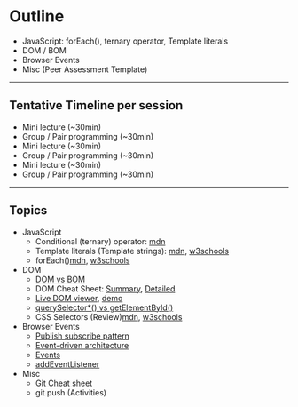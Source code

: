 # Outline

- JavaScript: forEach(), ternary operator, Template literals
- DOM / BOM
- Browser Events
- Misc (Peer Assessment Template)

---

## Tentative Timeline per session

- Mini lecture (~30min)
- Group / Pair programming (~30min)
- Mini lecture (~30min)
- Group / Pair programming (~30min)
- Mini lecture (~30min)
- Group / Pair programming (~30min)

---

## Topics

- JavaScript
  - Conditional (ternary) operator: [mdn](https://developer.mozilla.org/en-US/docs/Web/JavaScript/Reference/Operators/Conditional_Operator)
  - Template literals (Template strings): [mdn](https://developer.mozilla.org/en-US/docs/Web/JavaScript/Reference/Template_literals), [w3schools](https://www.w3schools.com/JS//js_string_templates.asp)
  - forEach()[mdn](https://developer.mozilla.org/en-US/docs/Web/JavaScript/Reference/Global_Objects/Array/forEach), [w3schools](https://www.w3schools.com/jsref/jsref_forEach.asp)
- DOM
  - [DOM vs BOM](https://medium.com/geekculture/difference-between-bom-and-dom-in-javascript-5c8317c5c1d2)
  - DOM Cheat Sheet: [Summary](https://jamessapp.medium.com/dom-cheat-sheet-ae4bf2299bee), [Detailed](https://overapi.com/html-dom)
  - [Live DOM viewer](https://software.hixie.ch/utilities/js/live-dom-viewer/), [demo](./demo.html)
  - [querySelector\*() vs getElementById()](https://developer.mozilla.org/en-US/docs/Learn/JavaScript/Client-side_web_APIs/Manipulating_documents#active_learning_basic_dom_manipulation)
  - CSS Selectors (Review)[mdn](https://developer.mozilla.org/en-US/docs/Web/CSS/CSS_Selectors), [w3schools](https://www.w3schools.com/CSS/css_selectors.asp)
- Browser Events
  - [Publish subscribe pattern](https://blog.sessionstack.com/how-javascript-works-the-publisher-subscriber-pattern-9edc62ef1a68)
  - [Event-driven architecture](https://www.redhat.com/en/topics/integration/what-is-event-driven-architecture)
  - [Events](https://javascript.info/introduction-browser-events)
  - [addEventListener](https://javascript.info/introduction-browser-events#addeventlistener)
- Misc
  - [Git Cheat sheet](https://overapi.com/git)
  - git push (Activities)
